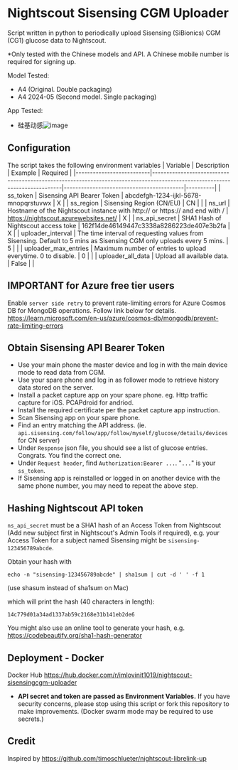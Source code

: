 # Nightscout Sisensing CGM Uploader
Script written in python to periodically upload Sisensing (SiBionics) CGM (CG1) glucose data to Nightscout.

*Only tested with the Chinese models and API. A Chinese mobile number is required for signing up.

Model Tested:
- A4 (Original. Double packaging)
- A4 2024-05 (Second model. Single packaging)

App Tested:
- 硅基动感![image](https://github.com/user-attachments/assets/3d00d476-090c-4e64-9dbf-d3a9e694c998)



## Configuration
The script takes the following environment variables
| Variable                 | Description                                                                                                                | Example                                  | Required |
|--------------------------|----------------------------------------------------------------------------------------------------------------------------|------------------------------------------|----------|
| ss_token                 | Sisensing API Bearer Token                                                                                                 | abcdefgh-1234-ijkl-5678-mnopqrstuvwx     | X        |
| ss_region                | Sisensing Region (CN/EU)                                                                                                   | CN                                       |          |
| ns_url                   | Hostname of the Nightscout instance with http:// or https:// and end with /                                                | https://nightscout.azurewebsites.net/    | X        |
| ns_api_secret            | SHA1 Hash of Nightscout access toke                                                                                        | 162f14de46149447c3338a8286223de407e3b2fa | X        |
| uploader_interval        | The time interval of requesting values from Sisensing. Default to 5 mins as Sisensing CGM only uploads every 5 mins.       | 5                                        |          |
| uploader_max_entries     | Maximum number of entries to upload everytime. 0 to disable.                                                               | 0                                        |          |
| uploader_all_data        | Upload all available data.                                                                                                 | False                                    |          |


## IMPORTANT for Azure free tier users
Enable `server side retry` to prevent rate-limiting errors for Azure Cosmos DB for MongoDB operations. Follow link below for details.
https://learn.microsoft.com/en-us/azure/cosmos-db/mongodb/prevent-rate-limiting-errors  

## Obtain Sisensing API Bearer Token
- Use your main phone the master device and log in with the main device mode to read data from CGM.
- Use your spare phone and log in as follower mode to retrieve history data stored on the server.
- Install a packet capture app on your spare phone. eg. Http traffic capture for iOS. PCAPdroid for andriod.
- Install the required certificate per the packet capture app instruction.
- Scan Sisensing app on your spare phone.
- Find an entry matching the API address. (ie. `api.sisensing.com/follow/app/follow/myself/glucose/details/devices` for CN server)
- Under `Response` json file, you should see a list of glucose entries. Congrats. You find the correct one.
- Under `Request header`, find `Authorization:Bearer ...`. "`...`" is your `ss_token`.
- If Sisensing app is reinstalled or logged in on another device with the same phone number, you may need to repeat the above step.

## Hashing Nightscout API token
`ns_api_secret`  must be a SHA1 hash of an Access Token from Nightscout (Add new subject first in Nightscout's Admin Tools if required), e.g. your Access Token for a subject named Sisensing might be `sisensing-123456789abcde`.

Obtain your hash with
```
echo -n "sisensing-123456789abcde" | sha1sum | cut -d ' ' -f 1
```
(use shasum instead of sha1sum on Mac)

which will print the hash (40 characters in length):
```
14c779d01a34ad1337ab59c2168e31b141eb2de6
```
You might also use an online tool to generate your hash, e.g. https://codebeautify.org/sha1-hash-generator

## Deployment - Docker

Docker Hub
https://hub.docker.com/r/imlovinit1019/nightscout-sisensingcgm-uploader

* **API secret and token are passed as Environment Variables.** If you have security concerns, please stop using this script or fork this repository to make improvements. (Docker swarm mode may be required to use secrets.)


## Credit
Inspired by https://github.com/timoschlueter/nightscout-librelink-up
